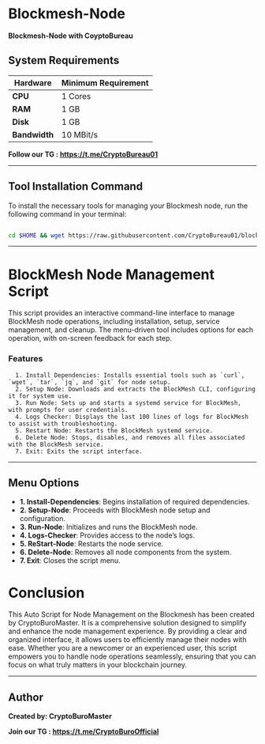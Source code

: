 # Blockmesh-Node

**Blockmesh-Node with CoyptoBureau**

## System Requirements

| **Hardware** | **Minimum Requirement** |
|--------------|-------------------------|
| **CPU**      | 1 Cores                 |
| **RAM**      | 1 GB                    |
| **Disk**     | 1 GB                    |
| **Bandwidth**| 10 MBit/s               |


**Follow our TG : https://t.me/CryptoBureau01**

____________________________________________________________________________________________________________________________


## Tool Installation Command

To install the necessary tools for managing your Blockmesh node, run the following command in your terminal:


```bash

cd $HOME && wget https://raw.githubusercontent.com/CryptoBureau01/blockmesh/main/block.sh && chmod +x block.sh && ./block.sh
```


____________________________________________________________________________________________________________________________

# BlockMesh Node Management Script

This script provides an interactive command-line interface to manage BlockMesh node operations, including installation, setup, service management, and cleanup. The menu-driven tool includes options for each operation, with on-screen feedback for each step.

  ### Features
      1. Install Dependencies: Installs essential tools such as `curl`, `wget`, `tar`, `jq`, and `git` for node setup.
      2. Setup Node: Downloads and extracts the BlockMesh CLI, configuring it for system use.
      3. Run Node: Sets up and starts a systemd service for BlockMesh, with prompts for user credentials.
      4. Logs Checker: Displays the last 100 lines of logs for BlockMesh to assist with troubleshooting.
      5. Restart Node: Restarts the BlockMesh systemd service.
      6. Delete Node: Stops, disables, and removes all files associated with the BlockMesh service.
      7. Exit: Exits the script interface.

____________________________________________________________________________________________________________________________

## Menu Options
- **1. Install-Dependencies**: Begins installation of required dependencies.
- **2. Setup-Node**: Proceeds with BlockMesh node setup and configuration.
- **3. Run-Node**: Initializes and runs the BlockMesh node.
- **4. Logs-Checker**: Provides access to the node’s logs.
- **5. ReStart-Node**: Restarts the node service.
- **6. Delete-Node**: Removes all node components from the system.
- **7. Exit**: Closes the script menu.


# Conclusion
This Auto Script for Node Management on the Blockmesh has been created by CryptoBuroMaster. It is a comprehensive solution designed to simplify and enhance the node management experience. By providing a clear and organized interface, it allows users to efficiently manage their nodes with ease. Whether you are a newcomer or an experienced user, this script empowers you to handle node operations seamlessly, ensuring that you can focus on what truly matters in your blockchain journey.

____________________________________________________________________________________________________________________________

## Author
**Created by: CryptoBuroMaster**

**Join our TG : https://t.me/CryptoBuroOfficial**
